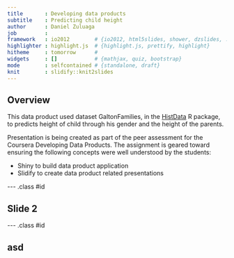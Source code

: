 ```yaml
---
title       : Developing data products
subtitle    : Predicting child height
author      : Daniel Zuluaga
job         : 
framework   : io2012        # {io2012, html5slides, shower, dzslides, ...}
highlighter : highlight.js  # {highlight.js, prettify, highlight}
hitheme     : tomorrow      # 
widgets     : []            # {mathjax, quiz, bootstrap}
mode        : selfcontained # {standalone, draft}
knit        : slidify::knit2slides
---
```


## Overview

This data product used dataset GaltonFamilies, in the [HistData](https://cran.r-project.org/web/packages/HistData/) R package, to predicts height of child through his gender and the height of the parents.

Presentation is being created as part of the peer assessment for the Coursera Developing Data Products. The assignment is geared toward ensuring the following concepts were well understood by the students:

* Shiny to build data product application
* Slidify to create data product related presentations

--- .class #id 

## Slide 2

--- .class #id 

## asd
